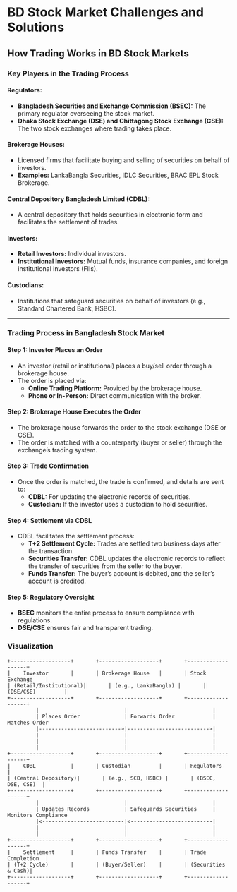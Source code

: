 # BD Stock Market Challenges and Solutions

## How Trading Works in BD Stock Markets

### Key Players in the Trading Process

#### Regulators:

- **Bangladesh Securities and Exchange Commission (BSEC):** The primary regulator overseeing the stock market.
- **Dhaka Stock Exchange (DSE) and Chittagong Stock Exchange (CSE):** The two stock exchanges where trading takes place.

#### Brokerage Houses:

- Licensed firms that facilitate buying and selling of securities on behalf of investors.
- **Examples:** LankaBangla Securities, IDLC Securities, BRAC EPL Stock Brokerage.

#### Central Depository Bangladesh Limited (CDBL):

- A central depository that holds securities in electronic form and facilitates the settlement of trades.

#### Investors:

- **Retail Investors:** Individual investors.
- **Institutional Investors:** Mutual funds, insurance companies, and foreign institutional investors (FIIs).

#### Custodians:

- Institutions that safeguard securities on behalf of investors (e.g., Standard Chartered Bank, HSBC).

---

### Trading Process in Bangladesh Stock Market

#### Step 1: Investor Places an Order

- An investor (retail or institutional) places a buy/sell order through a brokerage house.
- The order is placed via:
  - **Online Trading Platform:** Provided by the brokerage house.
  - **Phone or In-Person:** Direct communication with the broker.

#### Step 2: Brokerage House Executes the Order

- The brokerage house forwards the order to the stock exchange (DSE or CSE).
- The order is matched with a counterparty (buyer or seller) through the exchange’s trading system.

#### Step 3: Trade Confirmation

- Once the order is matched, the trade is confirmed, and details are sent to:
  - **CDBL:** For updating the electronic records of securities.
  - **Custodian:** If the investor uses a custodian to hold securities.

#### Step 4: Settlement via CDBL

- CDBL facilitates the settlement process:
  - **T+2 Settlement Cycle:** Trades are settled two business days after the transaction.
  - **Securities Transfer:** CDBL updates the electronic records to reflect the transfer of securities from the seller to the buyer.
  - **Funds Transfer:** The buyer’s account is debited, and the seller’s account is credited.

#### Step 5: Regulatory Oversight

- **BSEC** monitors the entire process to ensure compliance with regulations.
- **DSE/CSE** ensures fair and transparent trading.


### Visualization
```
+-------------------+       +-------------------+       +-------------------+
|    Investor       |       | Brokerage House   |       | Stock Exchange    |
| (Retail/Institutional)|       | (e.g., LankaBangla) |       | (DSE/CSE)         |
+-------------------+       +-------------------+       +-------------------+
         |                           |                           |
         | Places Order              | Forwards Order            | Matches Order
         |-------------------------->|-------------------------->|
         |                           |                           |
         |                           |                           |
         |                           |                           |
+-------------------+       +-------------------+       +-------------------+
|    CDBL           |       | Custodian         |       | Regulators        |
| (Central Depository)|       | (e.g., SCB, HSBC) |       | (BSEC, DSE, CSE)  |
+-------------------+       +-------------------+       +-------------------+
         |                           |                           |
         | Updates Records           | Safeguards Securities     | Monitors Compliance
         |<--------------------------|<--------------------------|
         |                           |                           |
         |                           |                           |
+-------------------+       +-------------------+       +-------------------+
|    Settlement     |       | Funds Transfer    |       | Trade Completion  |
| (T+2 Cycle)       |       | (Buyer/Seller)    |       | (Securities & Cash)|
+-------------------+       +-------------------+       +-------------------+

```


